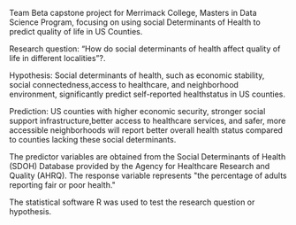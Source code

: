 Team Beta capstone project for Merrimack College, Masters in Data Science Program, focusing on using social Determinants of Health to predict quality of life in US Counties.

Research question: “How do social determinants of health affect quality of life in different localities”?.

Hypothesis: Social determinants of health, such as economic stability, social connectedness,access to healthcare, and neighborhood environment, significantly predict self-reported healthstatus in US counties.

Prediction: US counties with higher economic security, stronger social support infrastructure,better access to healthcare services, and safer, more accessible neighborhoods will report better overall health status compared to counties lacking these social determinants.

The predictor variables are obtained from the Social Determinants of Health (SDOH) Database provided by the Agency for Healthcare Research and Quality (AHRQ). The response variable represents "the percentage of adults reporting fair or poor health."

The statistical software R was used to test the research question or hypothesis.
